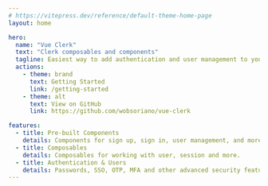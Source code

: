 ```yaml
---
# https://vitepress.dev/reference/default-theme-home-page
layout: home

hero:
  name: "Vue Clerk"
  text: "Clerk composables and components"
  tagline: Easiest way to add authentication and user management to your Vue application
  actions:
    - theme: brand
      text: Getting Started
      link: /getting-started
    - theme: alt
      text: View on GitHub
      link: https://github.com/wobsoriano/vue-clerk

features:
  - title: Pre-built Components
    details: Components for sign up, sign in, user management, and more.
  - title: Composables
    details: Composables for working with user, session and more.
  - title: Authentication & Users
    details: Passwords, SSO, OTP, MFA and other advanced security features.
---
```

